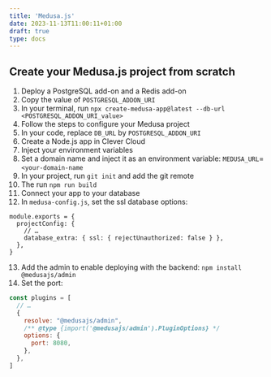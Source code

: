 ```yaml
---
title: 'Medusa.js'
date: 2023-11-13T11:00:11+01:00
draft: true
type: docs
---
```


## Create your Medusa.js project from scratch

1. Deploy a PostgreSQL add-on and a Redis add-on
2. Copy the value of `POSTGRESQL_ADDON_URI`
3. In your terminal, run `npx create-medusa-app@latest --db-url <POSTGRESQL_ADDON_URI_value>`
4. Follow the steps to configure your Medusa project
5. In your code, replace `DB_URL` by `POSTGRESQL_ADDON_URI`
6. Create a Node.js app in Clever Cloud
7. Inject your environment variables
8. Set a domain name and inject it as an environment variable: `MEDUSA_URL`=`<your-domain-name`
9. In your project, run `git init` and add the git remote
10. The run `npm run build`
11. Connect your app to your database
12. In `medusa-config.js`, set the ssl database options:

```javascript{filename="medusa-config.js"}
module.exports = {
  projectConfig: {
    // …
    database_extra: { ssl: { rejectUnauthorized: false } },
  },
}
```

13. Add the admin to enable deploying with the backend: `npm install @medusajs/admin`
14. Set the port:

```javascript
const plugins = [
  // …
  {
    resolve: "@medusajs/admin",
    /** @type {import('@medusajs/admin').PluginOptions} */
    options: {
      port: 8080,
    },
  },
]
```
